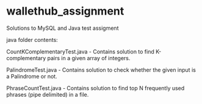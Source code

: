 # wallethub_assignment
Solutions to MySQL and Java test assigment

java folder contents:

CountKComplementaryTest.java - Contains solution to find K-complementary pairs in a given array of integers.

PalindromeTest.java - Contains solution to check whether the given input is a Palindrome or not.

PhraseCountTest.java - Contains solution to find top N frequently used phrases (pipe delimited) in a file.
